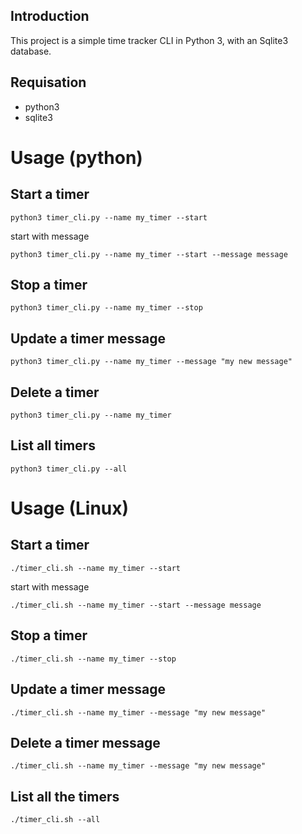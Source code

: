 
Introduction
---------------------------------------------------
This project is a simple time tracker CLI in Python 3, with an Sqlite3 database.


Requisation
---------------------------------------------------
- python3
- sqlite3


Usage (python)
===================================================


Start a timer
---------------------------------------------------

    python3 timer_cli.py --name my_timer --start



start with message

    python3 timer_cli.py --name my_timer --start --message message



Stop a timer
---------------------------------------------------

    python3 timer_cli.py --name my_timer --stop



Update a timer message
---------------------------------------------------

    python3 timer_cli.py --name my_timer --message "my new message"


Delete a timer
---------------------------------------------------

    python3 timer_cli.py --name my_timer


List all timers
---------------------------------------------------

    python3 timer_cli.py --all


Usage (Linux)
===================================================


Start a timer
---------------------------------------------------

    ./timer_cli.sh --name my_timer --start



start with message

    ./timer_cli.sh --name my_timer --start --message message



Stop a timer
---------------------------------------------------

    ./timer_cli.sh --name my_timer --stop



Update a timer message
---------------------------------------------------

    ./timer_cli.sh --name my_timer --message "my new message"


Delete a timer message
---------------------------------------------------

    ./timer_cli.sh --name my_timer --message "my new message"


List all the timers
---------------------------------------------------

    ./timer_cli.sh --all



